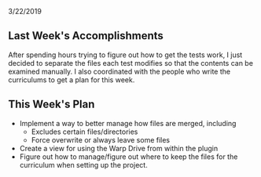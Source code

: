 3/22/2019

## Last Week's Accomplishments

After spending hours trying to figure out how to get the tests work, I just decided to separate the files each test modifies so that the contents can be examined manually. I also coordinated with the people who write the curriculums to get a plan for this week.

## This Week's Plan

- Implement a way to better manage how files are merged, including
    - Excludes certain files/directories
    - Force overwrite or always leave some files
- Create a view for using the Warp Drive from within the plugin
- Figure out how to manage/figure out where to keep the files for the curriculum when setting up the project.
